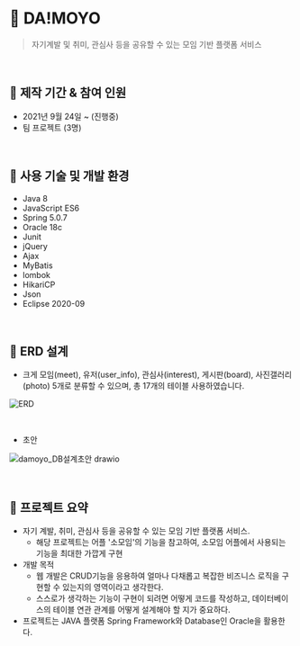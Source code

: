 # :two_men_holding_hands: DA!MOYO

> 자기계발 및 취미, 관심사 등을 공유할 수 있는 모임 기반 플랫폼 서비스

<br>

## :pushpin: 제작 기간 & 참여 인원
+ 2021년 9월 24일 ~ (진행중)
+ 팀 프로젝트 (3명)

<br>

## :pushpin: 사용 기술 및 개발 환경

+ Java 8
+ JavaScript ES6
+ Spring 5.0.7
+ Oracle 18c
+ Junit
+ jQuery
+ Ajax
+ MyBatis
+ lombok
+ HikariCP
+ Json
+ Eclipse 2020-09

<br>

## :pushpin: ERD 설계 

+ 크게 모임(meet), 유저(user_info), 관심사(interest), 게시판(board), 사진갤러리(photo) 5개로 분류할 수 있으며, 총 17개의 테이블 사용하였습니다. 

![ERD](https://user-images.githubusercontent.com/86466976/138418433-322dce61-da73-4213-b242-512817f6a239.jpg)

<br>

+ 초안

![damoyo_DB설계초안 drawio](https://user-images.githubusercontent.com/45350620/138692001-b0a12476-59c5-4f6e-a665-46e467045842.png)

<br>

## :pushpin: 프로젝트 요약

- 자기 계발, 취미, 관심사 등을 공유할 수 있는 모임 기반 플랫폼 서비스.
    - 해당 프로젝트는 어플 '소모임'의 기능을 참고하여, 소모임 어플에서 사용되는 기능을 최대한 가깝게 구현
- 개발 목적
    - 웹 개발은 CRUD기능을 응용하여 얼마나 다채롭고 복잡한 비즈니스 로직을 구현할 수 있는지의 영역이라고 생각한다.
    - 스스로가 생각하는 기능이 구현이 되려면 어떻게 코드를 작성하고, 데이터베이스의 테이블 연관 관계를 어떻게 설계해야 할 지가 중요하다.
- 프로젝트는 JAVA 플랫폼 Spring Framework와 Database인 Oracle을 활용한다.
